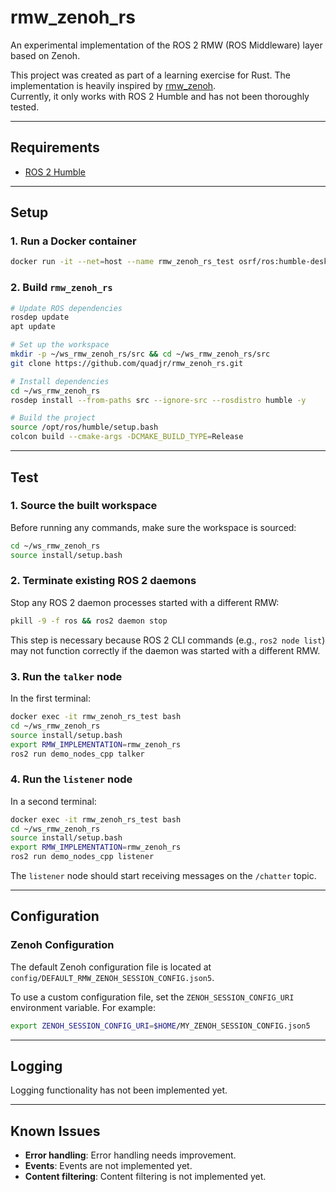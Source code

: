 # rmw_zenoh_rs

An experimental implementation of the ROS 2 RMW (ROS Middleware) layer based on Zenoh.

This project was created as part of a learning exercise for Rust. The implementation is heavily inspired by [rmw_zenoh](https://github.com/ros2/rmw_zenoh).  
Currently, it only works with ROS 2 Humble and has not been thoroughly tested.

---

## Requirements

- [ROS 2 Humble](https://docs.ros.org/en/humble/index.html)

---

## Setup

### 1. Run a Docker container
```bash
docker run -it --net=host --name rmw_zenoh_rs_test osrf/ros:humble-desktop bash
```

### 2. Build `rmw_zenoh_rs`
```bash
# Update ROS dependencies
rosdep update
apt update

# Set up the workspace
mkdir -p ~/ws_rmw_zenoh_rs/src && cd ~/ws_rmw_zenoh_rs/src
git clone https://github.com/quadjr/rmw_zenoh_rs.git

# Install dependencies
cd ~/ws_rmw_zenoh_rs
rosdep install --from-paths src --ignore-src --rosdistro humble -y

# Build the project
source /opt/ros/humble/setup.bash
colcon build --cmake-args -DCMAKE_BUILD_TYPE=Release
```

---

## Test

### 1. Source the built workspace
Before running any commands, make sure the workspace is sourced:
```bash
cd ~/ws_rmw_zenoh_rs
source install/setup.bash
```

### 2. Terminate existing ROS 2 daemons
Stop any ROS 2 daemon processes started with a different RMW:
```bash
pkill -9 -f ros && ros2 daemon stop
```

This step is necessary because ROS 2 CLI commands (e.g., `ros2 node list`) may not function correctly if the daemon was started with a different RMW.

### 3. Run the `talker` node
In the first terminal:
```bash
docker exec -it rmw_zenoh_rs_test bash
cd ~/ws_rmw_zenoh_rs
source install/setup.bash
export RMW_IMPLEMENTATION=rmw_zenoh_rs
ros2 run demo_nodes_cpp talker
```

### 4. Run the `listener` node
In a second terminal:
```bash
docker exec -it rmw_zenoh_rs_test bash
cd ~/ws_rmw_zenoh_rs
source install/setup.bash
export RMW_IMPLEMENTATION=rmw_zenoh_rs
ros2 run demo_nodes_cpp listener
```

The `listener` node should start receiving messages on the `/chatter` topic.

---

## Configuration

### Zenoh Configuration
The default Zenoh configuration file is located at `config/DEFAULT_RMW_ZENOH_SESSION_CONFIG.json5`.

To use a custom configuration file, set the `ZENOH_SESSION_CONFIG_URI` environment variable. For example:
```bash
export ZENOH_SESSION_CONFIG_URI=$HOME/MY_ZENOH_SESSION_CONFIG.json5
```

---

## Logging

Logging functionality has not been implemented yet.

---

## Known Issues

- **Error handling**: Error handling needs improvement.
- **Events**: Events are not implemented yet.
- **Content filtering**: Content filtering is not implemented yet.
